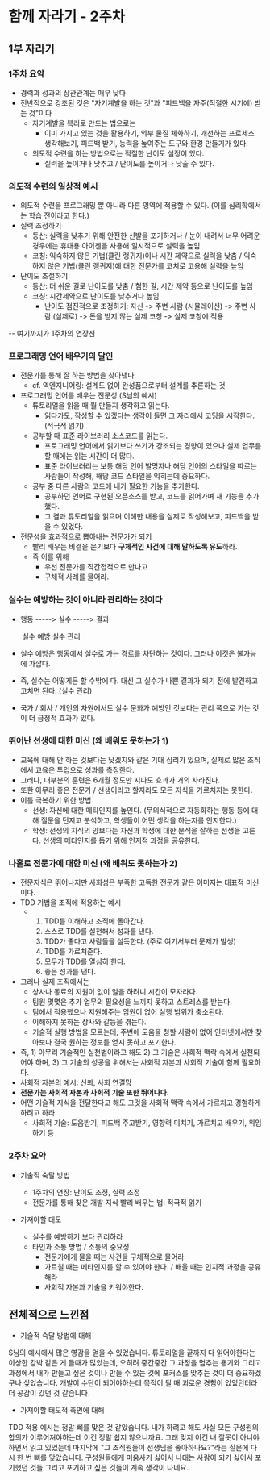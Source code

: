 # 함께 자라기 - 2주차



## 1부 자라기



### 1주차 요약

* 경력과 성과의 상관관계는 매우 낮다
* 전반적으로 강조된 것은 "자기계발을 하는 것"과 "피드백을 자주(적절한 시기에) 받는 것"이다
  * 자기계발을 복리로 만드는 법으로는
    * 이미 가지고 있는 것을 활용하기, 외부 물질 체화하기, 개선하는 프로세스 생각해보기, 피드백 받기, 능력을 높여주는 도구와 환경 만들기가 있다.
  * 의도적 수련을 하는 방법으로는 적절한 난이도 설정이 있다.
    *  실력을 높이거나 낮추고 / 난이도를 높이거나 낮출 수 있다.



### 의도적 수련의 일상적 예시

* 의도적 수련을 프로그래밍 뿐 아니라 다른 영역에 적용할 수 있다. (이를 심리학에서는 학습 전이라고 한다.)
* 실력 조정하기
  * 등산: 실력을 낮추기 위해 안전한 신발을 포기하거나 / 눈이 내려서 너무 어려운 경우에는 휴대용 아이젠을 사용해 일시적으로 실력을 높임
  * 코칭: 익숙하지 않은 기법(클린 랭귀지)이나 시간 제약으로 실력을 낮춤 / 익숙하지 않은 기법(클린 랭귀지)에 대한 전문가를 코치로 고용해 실력을 높임
* 난이도 조절하기
  * 등산: 더 쉬운 길로 난이도를 낮춤 / 험한 길, 시간 제약 등으로 난이도를 높임
  * 코칭: 시간제약으로 난이도를 낮추거나 높임
    * 난이도 점진적으로 조정하기: 자신 -> 주변 사람 (시뮬레이션) -> 주변 사람 (실제로) -> 돈을 받지 않는 실제 코칭 -> 실제 코칭에 적용



-- 여기까지가 1주차의 연장선



### 프로그래밍 언어 배우기의 달인

* 전문가를 통해 잘 하는 방법을 찾아낸다.
  * cf. 역엔지니어링: 설계도 없이 완성품으로부터 설계를 추론하는 것 
* 프로그래밍 언어를 배우는 전문성 (S님의 예시)
  * 튜토리얼을 읽을 때 뭘 만들지 생각하고 읽는다. 
    * 읽다가도, 작성할 수 있겠다는 생각이 들면 그 자리에서 코딩을 시작한다. (적극적 읽기)
  * 공부할 때 표준 라이브러리 소스코드를 읽는다.
    * 프로그래밍 언어에서 읽기보다 쓰기가 강조되는 경향이 있으나 실제 업무를 할 때에는 읽는 시간이 더 많다.
    * 표준 라이브러리는 보통 해당 언어 발명자나 해당 언어의 스타일을 따르는 사람들이 작성해, 해당 코드 스타일을 익히는데 중요하다.
  * 공부 중 다른 사람의 코드에 내가 필요한 기능을 추가한다.
    * 공부하던 언어로 구현된 오픈소스를 받고, 코드를 읽어가며 새 기능을 추가했다.
    * 그 결과 튜토리얼을 읽으며 이해한 내용을 실제로 작성해보고, 피드백을 받을 수 있었다.
* 전문성을 효과적으로 뽑아내는 전문가가 되기
  * 빨리 배우는 비결을 묻기보다 **구체적인 사건에 대해 말하도록 유도**하라.
  * 즉 이를 위해
    * 우선 전문가를 직간접적으로 만나고
    * 구체적 사례를 물어라.



### 실수는 예방하는 것이 아니라 관리하는 것이다

* 행동       ----->    실수      ----->    결과

  ​           실수 예방            실수 관리

* 실수 예방은 행동에서 실수로 가는 경로를 차단하는 것이다. 그러나 이것은 불가능에 가깝다.
* 즉, 실수는 어떻게든 할 수밖에 다. 대신 그 실수가 나쁜 결과가 되기 전에 발견하고 고치면 된다. (실수 관리)
* 국가 / 회사 / 개인의 차원에서도 실수 문화가 예방인 것보다는 관리 쪽으로 가는 것이 더 긍정적 효과가 있다.



### 뛰어난 선생에 대한 미신 (왜 배워도 못하는가 1)

* 교육에 대해 안 하는 것보다는 낫겠지와 같은 기대 심리가 있으며, 실제로 많은 조직에서 교육은 투입으로 성과를 측정한다.
* 그러나, 대부분의 훈련은 6개월 정도만 지나도 효과가 거의 사라진다.
* 또한 아무리 좋은 전문가 / 선생이라고 할지라도 모든 지식을 가르치지는 못한다.
* 이를 극복하기 위한 방법
  * 선생: 자신에 대한 메타인지를 높인다. (무의식적으로 자동화하는 행동 등에 대해 질문을 던지고 분석하고, 학생들이 어떤 생각을 하는지를 인지한다.)
  * 학생: 선생의 지식의 양보다는 자신과 학생에 대한 분석을 잘하는 선생을 고른다. 선생의 메타인지를 돕기 위해 인지적 과정을 공유한다.



### 나홀로 전문가에 대한 미신 (왜 배워도 못하는가 2)

* 전문지식은 뛰어나지만 사회성은 부족한 고독한 전문가 같은 이미지는 대표적 미신이다.
* TDD 기법을 조직에 적용하는 예시
  * 1. TDD를 이해하고 조직에 돌아간다.
    2. 스스로 TDD를 실천해서 성과를 낸다.
    3. TDD가 좋다고 사람들을 설득한다. (주로 여기서부터 문제가 발생)
    4. TDD를 가르쳐준다.
    5. 모두가 TDD를 열심히 한다.
    6. 좋은 성과를 낸다.
* 그러나 실제 조직에서는 
  * 상사나 동료의 지원이 없이 일을 하려니 시간이 모자라다.
  * 팀원 몇몇은 추가 업무의 필요성을 느끼지 못하고 스트레스를 받는다.
  * 팀에서 적용했으나 지원해주는 임원이 없어 실행 범위가 축소된다.
  * 이해하지 못하는 상사와 갈등을 겪는다.
  * 기술적 실행 방법을 모르는데, 주변에 도움을 청할 사람이 없어 인터넷에서만 찾아보다 결국 원하는 정보를 얻지 못하고 포기한다.
* 즉, 1) 아무리 기술적인 실천법이라고 해도 2) 그 기술은 사회적 맥락 속에서 실천되어야 하며, 3) 그 기술의 성공을 위해서는 사회적 자본과 사회적 기술이 함께 필요하다.
* 사회적 자본의 예시: 신뢰, 사회 연결망
* **전문가는 사회적 자본과 사회적 기술 또한 뛰어나다.**
* 어떤 기술적 지식을 전달한다고 해도 그것을 사회적 맥락 속에서 가르치고 경험하게 하려고 하라.
  * 사회적 기술: 도움받기, 피드백 주고받기, 영향력 미치기, 가르치고 배우기, 위임하기 등



### 2주차 요약

* 기술적 숙달 방법

  * 1주차의 연장: 난이도 조정, 실력 조정
  * 전문가를 통해 찾은 개발 지식 빨리 배우는 법: 적극적 읽기

* 가져야할 태도

  * 실수를 예방하기 보다 관리하라
  * 타인과 소통 방법 / 소통의 중요성
    * 전문가에게 물을 때는 사건을 구체적으로 물어라
    * 가르칠 때는 메타인지를 할 수 있어야 한다. / 배울 때는 인지적 과정을 공유해라
    * 사회적 자본과 기술을 키워야한다. 

  



## 전체적으로 느낀점

* 기술적 숙달 방법에 대해

S님의 예시에서 많은 영감을 얻을 수 있었습니다. 튜토리얼을 끝까지 다 읽어야한다는 이상한 강박 같은 게 들때가 많았는데, 오히려 중간중간 그 과정을 멈추는 용기와 그리고 과정에서 내가 만들고 싶은 것이나 만들 수 있는 것에 포커스를 맞추는 것이 더 중요하겠구나 싶었습니다. 개발이 수단이 되어야하는데 목적이 될 때 괴로운 경험이 있었던터라 더 공감이 갔던 것 같습니다.



* 가져야할 태도적 측면에 대해

TDD 적용 예시는 정말 뼈를 맞은 것 같았습니다. 내가 하려고 해도 사실 모든 구성원의 합의가 이루어져야하는데 이건 정말 쉽지 않으니까요. 그래 맞지 이건 내 잘못이 아니야 하면서 읽고 있었는데 마지막에 "그 조직원들이 선생님을 좋아하나요?"라는 질문에 다시 한 번 뼈를 맞았습니다. 구성원들에게 미움사기 싫어서 나대는 사람이 되기 싫어서 포기했던 것들 그리고 포기하고 싶은 것들이 계속 생각이 나네요. 
